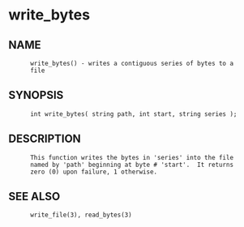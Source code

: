 # write_bytes
## NAME
          write_bytes() - writes a contiguous series of bytes to a
          file

## SYNOPSIS
          int write_bytes( string path, int start, string series );

## DESCRIPTION
          This function writes the bytes in 'series' into the file
          named by 'path' beginning at byte # 'start'.  It returns
          zero (0) upon failure, 1 otherwise.

## SEE ALSO
          write_file(3), read_bytes(3)
